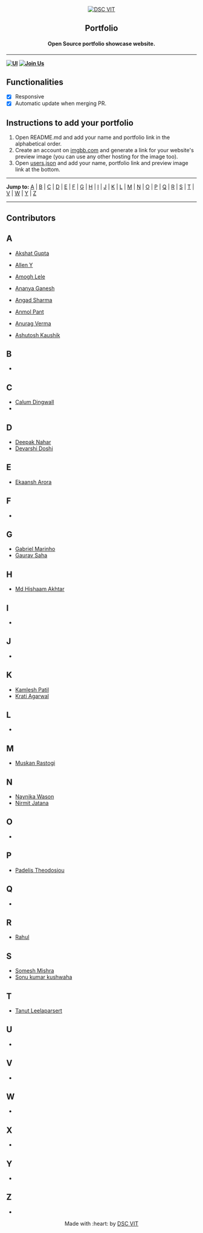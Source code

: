 <p align="center">
<a href="https://dscvit.com">
	<img src="https://user-images.githubusercontent.com/30529572/92081025-fabe6f00-edb1-11ea-9169-4a8a61a5dd45.png" alt="DSC VIT"/>
</a>
	<h2 align="center">Portfolio</h2>
	<h4 align="center">Open Source portfolio showcase website.<h4>
</p>

---
[![UI ](https://img.shields.io/badge/User%20Interface-Link%20to%20UI-orange?style=flat-square&logo=appveyor)](https://portfolio.dscvit.com)
[![Join Us](https://img.shields.io/badge/Join%20Us-Developer%20Student%20Clubs-red)](https://dsc.community.dev/vellore-institute-of-technology/)


## Functionalities
- [x]  Responsive
- [x]  Automatic update when merging PR.

## Instructions to add your portfolio
1. Open README.md and add your name and portfolio link in the alphabetical order.
2. Create an account on [imgbb.com](https://imgbb.com/) and generate a link for your website's preview image (you can use any other hosting for the image too).
3. Open [users.json](./users.json) and add your name, portfolio link and preview image link at the bottom.

---

**Jump to:** [A](#a) | [B](#b) | [C](#c) | [D](#d) | [E](#e) | [F](#f) | [G](#g) | [H](#h) | [I](#i) | [J](#j) | [K](#k) | [L](#l) | [M](#m) | [N](#n) | [O](#o) | [P](#p) | [Q](#q) | [R](#r) | [S](#s) | [T](#t) | [V](#v) | [W](#w) | [Y](#y) | [Z](#z) 

---

## Contributors
## A
- [Akshat Gupta](https://www.akshatvg.com)

- [Allen Y](https://alleny244.github.io/Portfolio/)
- [Amogh Lele](https://sphericalkat.dev)
- [Ananya Ganesh](https://ananyaganesh.tech)
- [Angad Sharma](https://loadbalancer.tech)
- [Anmol Pant](https://anmolpant.github.io/)
- [Anurag Verma](https://whoanuragverma.github.io)
- [Ashutosh Kaushik](https://ashdarkfold.github.io)

## B
- []()

## C
- [Calum Dingwall](https://calum.gq)
- []()

## D
- [Deepak Nahar](http://iamdn7.co)
- [Devarshi Doshi](https://devarshidoshi.github.io/Portfolio/)

## E
- [Ekaansh Arora](https://ekaansharora.github.io)

## F
- []()

## G
- [Gabriel Marinho](https://marincor-portfolio.vercel.app/)
- [Gaurav Saha](https://gauravsaha-97.github.io/)

## H
- [Md Hishaam Akhtar](https://mdhishaamakhtar.netlify.app/)

## I
- []()

## J
- []()

## K
- [Kamlesh Patil](https://neon-k9.netlify.app/)
- [Krati Agarwal](https://agarkra.github.io/kratiagarwal.github.io/)

## L
- []()

## M
- [Muskan Rastogi](https://www.rastogi.codes)

## N
- [Naynika Wason](https://www.naynikawason.tech)
- [Nirmit Jatana](https://nirmitjatana.github.io/portfolio-v1/)
## O
- []()

## P
- [Padelis Theodosiou](http://padelis.theodosiou.me/)

## Q
- []()

## R
- [Rahul](https://itsrahulhere.github.io/portfolio/)

## S
- [Somesh Mishra](https://someshium.me)
- [Sonu kumar kushwaha](https://blog-minimal.netlify.app/)

## T
- [Tanut Leelaparsert](https://tanut2539.github.io/portfolio)

## U
- []()

## V
- []()

## W
- []()

## X
- []()

## Y
- []()

## Z
- []()

<p align="center">
	Made with :heart: by <a href="https://dscvit.com">DSC VIT</a>
</p>

